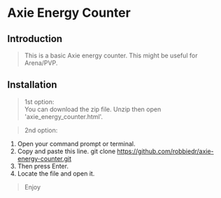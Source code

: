 # Axie Energy Counter

## Introduction

> This is a basic Axie energy counter. This might be useful for Arena/PVP.


## Installation

> 1st option:  
You can download the zip file. Unzip then open 'axie_energy_counter.html'.  
  
> 2nd option:
1. Open your command prompt or terminal.  
2. Copy and paste this line. git clone https://github.com/robbiedr/axie-energy-counter.git  
3. Then press Enter.
4. Locate the file and open it.  

> Enjoy
